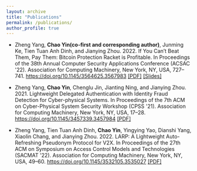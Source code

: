 ```yaml
---
layout: archive
title: "Publications"
permalink: /publications/
author_profile: true
---
```

* Zheng Yang, **Chao Yin(co-first and corresponding author)**, Junming Ke, Tien Tuan Anh Dinh, and Jianying Zhou. 2022. If You Can’t Beat Them, Pay Them: Bitcoin Protection Racket is Profitable. In Proceedings of the 38th Annual Computer Security Applications Conference (ACSAC '22). Association for Computing Machinery, New York, NY, USA, 727–741. https://doi.org/10.1145/3564625.3567983 
[\[PDF\]](http://chao-cy.github.io/files/ACSAC22-FWAP.pdf) [\[Slides\]](http://chao-cy.github.io/files/ACSAC22-FWAP-slides.pdf) 

* Zheng Yang, **Chao Yin**, Chenglu Jin, Jianting Ning, and Jianying Zhou. 2021. Lightweight Delegated Authentication with Identity Fraud Detection for Cyber-physical Systems. In Proceedings of the 7th ACM on Cyber-Physical System Security Workshop (CPSS '21). Association for Computing Machinery, New York, NY, USA, 17–28. https://doi.org/10.1145/3457339.3457984
[\[PDF\]](http://chao-cy.github.io/files/CPSS21-LightWeight.pdf) 

* Zheng Yang, Tien Tuan Anh Dinh, **Chao Yin**, Yingying Yao, Dianshi Yang, Xiaolin Chang, and Jianying Zhou. 2022. LARP: A Lightweight Auto-Refreshing Pseudonym Protocol for V2X. In Proceedings of the 27th ACM on Symposium on Access Control Models and Technologies (SACMAT '22). Association for Computing Machinery, New York, NY, USA, 49–60. https://doi.org/10.1145/3532105.3535027
[\[PDF\]](http://chao-cy.github.io/files/SACMAT22-LARP.pdf) 

<!-- <a href="https://scholar.google.com/citations?user=6w1u0fAAAAAJ&hl=en&authuser=1">my Google Scholar profile</a>. -->


<!-- {% include base_path %}

{% for post in site.publications reversed %}
  {% include archive-single.html %}
{% endfor %} -->
